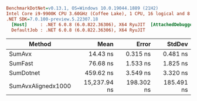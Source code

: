 ``` ini

BenchmarkDotNet=v0.13.1, OS=Windows 10.0.19044.1889 (21H2)
Intel Core i9-9900K CPU 3.60GHz (Coffee Lake), 1 CPU, 16 logical and 8 physical cores
.NET SDK=7.0.100-preview.5.22307.18
  [Host]     : .NET 6.0.8 (6.0.822.36306), X64 RyuJIT  [AttachedDebugger]
  DefaultJob : .NET 6.0.8 (6.0.822.36306), X64 RyuJIT


```
|             Method |         Mean |      Error |     StdDev |
|------------------- |-------------:|-----------:|-----------:|
|             SumAvx |     14.43 ns |   0.315 ns |   0.481 ns |
|            SumFast |     76.68 ns |   1.533 ns |   1.825 ns |
|          SumDotnet |    459.62 ns |   3.549 ns |   3.320 ns |
| SumAvxAlignedx1000 | 15,237.94 ns | 198.302 ns | 185.491 ns |
